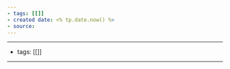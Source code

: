 ```yaml
---
- tags: [[]]
- created date: <% tp.date.now() %>
- source: 
---
```




---
- tags: [[]]
---


































































































































































































































































































































































































































































































































































